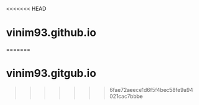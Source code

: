 <<<<<<< HEAD
# vinim93.github.io
=======
# vinim93.gitgub.io
>>>>>>> 6fae72aeece1d6f5f4bec58fe9a94021cac7bbbe
